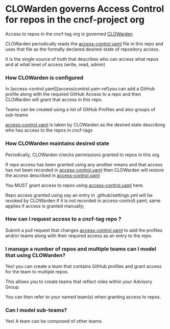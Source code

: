 # CLOWarden governs Access Control for repos in the cncf-project org

Access to repos in the cncf-tag org is governed [CLOWarden][clo-warden-src-ref]

CLOWarden periodically reads the [access-control.yaml][access-control-ref] file in this repo and uses that file as the formally declared desired-state of repository access.

It is the single source of truth that describes who can access what repos and at what level of access (write, read, admin)

### How CLOWarden is configured

In [access-control.yaml][access(control.yam-ref)you can add a GitHub profile along with the required GitHub Access to a repo and then CLOWarden will grant that access in this repo.

Teams can be created using a list of GitHub Profiles and also groups of sub-teams

[access-control.yaml][access-control-ref] is taken by CLOWarden as the desired state describing who has access to the repos in cncf-tags

### How CLOWarden maintains desired state

Periodically, CLOWarden checks permissions granted to repos in this org.

If repo access has been granted using any another means and that access has not been recorded in [access-control.yaml][access-control-ref] then CLOWarden will restore the access described in [access-control.yaml][access-control-ref]

You MUST grant access to repos using [access-control.yaml][access-control-ref] here.

Repo access granted using say an entry in .github/settings.yml will be revoked by CLOWarden if it is not recorded in access-controll.yaml; same applies if access is granted manually;

### How can I request access to a cncf-tag repo ?

Submit a pull request that changes [access-control.yaml][access-control-ref] to add the profiles and/or teams along with their required access as an entry to the repo.

### I manage a number of repos and multiple teams can I model that using CLOWarden?

Yes! you can create a team that contains GitHub profiles and grant access for the team to multiple repos.

This allows you to create teams that reflect roles within your Advisory Group.

You can then refer to your named team(s) when granting access to repos.

### Can I model sub-teams?

Yes! A team can be composed of other teams.

[access-control-ref]: access-control.yaml
[clo-warden-src-ref]: https://github.com/cncf/clowarden


